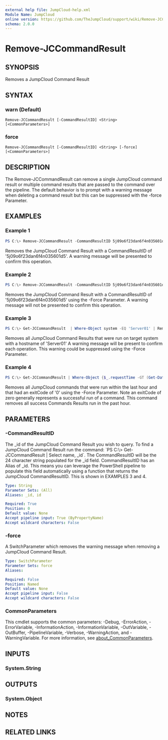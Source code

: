 ```yaml
---
external help file: JumpCloud-help.xml
Module Name: JumpCloud
online version: https://github.com/TheJumpCloud/support/wiki/Remove-JCCommandResult
schema: 2.0.0
---
```


# Remove-JCCommandResult

## SYNOPSIS
Removes a JumpCloud Command Result

## SYNTAX

### warn (Default)
```
Remove-JCCommandResult [-CommandResultID] <String> [<CommonParameters>]
```

### force
```
Remove-JCCommandResult [-CommandResultID] <String> [-force] [<CommonParameters>]
```

## DESCRIPTION
The Remove-JCCommandResult can remove a single JumpCloud command result or multiple command results that are passed to the command over the pipeline. The default behavior is to prompt with a warning message when deleting a command result but this can be suppressed with the -force Parameter.

## EXAMPLES

### Example 1
```powershell
PS C:\> Remove-JCCommandResult -CommandResultID 5j09o6f23dan6f4n035601d5
```

Removes the JumpCloud Command Result with a CommandResultID of '5j09o6f23dan6f4n035601d5'. A warning message will be presented to confirm this operation.

### Example 2
```powershell
PS C:\> Remove-JCCommandResult -CommandResultID 5j09o6f23dan6f4n035601d5 -Force
```

Removes the JumpCloud Command Result with a CommandResultID of '5j09o6f23dan6f4n035601d5' using the -Force Parameter. A warning message will not be presented to confirm this operation.

### Example 3
```powershell
PS C:\> Get-JCCommandResult  | Where-Object system -EQ 'Server01' | Remove-JCCommandResult
```

Removes all JumpCloud Command Results that were run on target system with a hostname of 'Server01' A warning message will be present to confirm each operation. This warning could be suppressed using the -Force Parameter.

### Example 4
```powershell
PS C:\> Get-JCCommandResult | Where-Object {$_.requestTime -GT (Get-Date).AddHours(-1) -and $_.exitCode -eq 0} | Remove-JCCommandResult -force
```

Removes all JumpCloud commands that were run within the last hour and that had an exitCode of '0' using the -Force Parameter. Note an exitCode of zero generally represents a successful run of a command. This command removes all success Commands Results run in the past hour.

## PARAMETERS

### -CommandResultID
The _id of the JumpCloud Command Result you wish to query.
To find a JumpCloud Command Result run the command: \`PS C:\\\> Get-JCCommandResult | Select name, _id\`.
The CommandResultID will be the 24 character string populated for the _id field.
CommandResultID has an Alias of _id.
This means you can leverage the PowerShell pipeline to populate this field automatically using a function that returns the JumpCloud CommandResultID.
This is shown in EXAMPLES 3 and 4.

```yaml
Type: String
Parameter Sets: (All)
Aliases: _id, id

Required: True
Position: 0
Default value: None
Accept pipeline input: True (ByPropertyName)
Accept wildcard characters: False
```

### -force
A SwitchParameter which removes the warning message when removing a JumpCloud Command Result.

```yaml
Type: SwitchParameter
Parameter Sets: force
Aliases:

Required: False
Position: Named
Default value: None
Accept pipeline input: False
Accept wildcard characters: False
```

### CommonParameters
This cmdlet supports the common parameters: -Debug, -ErrorAction, -ErrorVariable, -InformationAction, -InformationVariable, -OutVariable, -OutBuffer, -PipelineVariable, -Verbose, -WarningAction, and -WarningVariable. For more information, see [about_CommonParameters](http://go.microsoft.com/fwlink/?LinkID=113216).

## INPUTS

### System.String
## OUTPUTS

### System.Object
## NOTES

## RELATED LINKS
